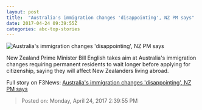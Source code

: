 ```yaml
---
layout: post
title:  "Australia's immigration changes 'disappointing', NZ PM says"
date: 2017-04-24 09:39:55Z
categories: abc-top-stories
---
```


![Australia's immigration changes 'disappointing', NZ PM says](http://www.abc.net.au/news/image/8468454-1x1-700x700.jpg)

New Zealand Prime Minister Bill English takes aim at Australia's immigration changes requiring permanent residents to wait longer before applying for citizenship, saying they will affect New Zealanders living abroad.


Full story on F3News: [Australia's immigration changes 'disappointing', NZ PM says](http://www.f3nws.com/n/vbXvND)

> Posted on: Monday, April 24, 2017 2:39:55 PM
